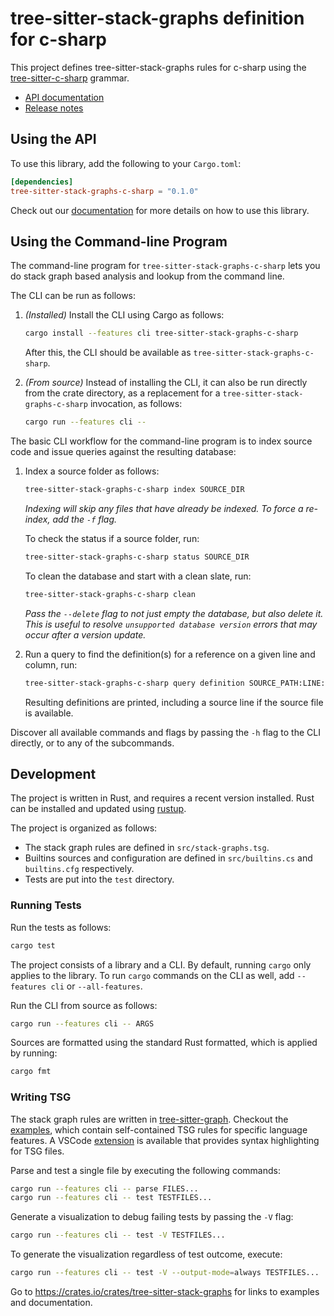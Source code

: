 # tree-sitter-stack-graphs definition for c-sharp

This project defines tree-sitter-stack-graphs rules for c-sharp using the [tree-sitter-c-sharp][] grammar.

[tree-sitter-c-sharp]: https://crates.io/crates/tree-sitter-c-sharp

- [API documentation](https://docs.rs/tree-sitter-stack-graphs-c-sharp/)
- [Release notes](https://github.com/github/stack-graphs/blob/main/languages/tree-sitter-stack-graphs-c-sharp/CHANGELOG.md)

## Using the API

To use this library, add the following to your `Cargo.toml`:

```toml
[dependencies]
tree-sitter-stack-graphs-c-sharp = "0.1.0"
```

Check out our [documentation](https://docs.rs/tree-sitter-stack-graphs-c-sharp/*/) for more details on how to use this library.

## Using the Command-line Program

The command-line program for `tree-sitter-stack-graphs-c-sharp` lets you do stack graph based analysis and lookup from the command line.

The CLI can be run as follows:

1. _(Installed)_ Install the CLI using Cargo as follows:

   ```sh
   cargo install --features cli tree-sitter-stack-graphs-c-sharp
   ```

   After this, the CLI should be available as `tree-sitter-stack-graphs-c-sharp`.

2. _(From source)_ Instead of installing the CLI, it can also be run directly from the crate directory, as a replacement for a `tree-sitter-stack-graphs-c-sharp` invocation, as follows:

   ```sh
   cargo run --features cli --
   ```

The basic CLI workflow for the command-line program is to index source code and issue queries against the resulting database:

1. Index a source folder as follows:

   ```sh
   tree-sitter-stack-graphs-c-sharp index SOURCE_DIR
   ```

   _Indexing will skip any files that have already be indexed. To force a re-index, add the `-f` flag._

   To check the status if a source folder, run:

   ```sh
   tree-sitter-stack-graphs-c-sharp status SOURCE_DIR
   ```

   To clean the database and start with a clean slate, run:

   ```sh
   tree-sitter-stack-graphs-c-sharp clean
   ```

   _Pass the `--delete` flag to not just empty the database, but also delete it. This is useful to resolve `unsupported database version` errors that may occur after a version update._

2. Run a query to find the definition(s) for a reference on a given line and column, run:

   ```sh
   tree-sitter-stack-graphs-c-sharp query definition SOURCE_PATH:LINE:COLUMN
   ```

   Resulting definitions are printed, including a source line if the source file is available.

Discover all available commands and flags by passing the `-h` flag to the CLI directly, or to any of the subcommands.

## Development

The project is written in Rust, and requires a recent version installed.  Rust can be installed and updated using [rustup][].

[rustup]: https://rustup.rs/

The project is organized as follows:

- The stack graph rules are defined in `src/stack-graphs.tsg`.
- Builtins sources and configuration are defined in `src/builtins.cs` and `builtins.cfg` respectively.
- Tests are put into the `test` directory.

### Running Tests

Run the tests as follows:

```sh
cargo test
```

The project consists of a library and a CLI. By default, running `cargo` only applies to the library. To run `cargo` commands on the CLI as well, add `--features cli` or `--all-features`.

Run the CLI from source as follows:

```sh
cargo run --features cli -- ARGS
```

Sources are formatted using the standard Rust formatted, which is applied by running:

```sh
cargo fmt
```

### Writing TSG

The stack graph rules are written in [tree-sitter-graph][]. Checkout the [examples][],
which contain self-contained TSG rules for specific language features. A VSCode
[extension][] is available that provides syntax highlighting for TSG files.

[tree-sitter-graph]: https://github.com/tree-sitter/tree-sitter-graph
[examples]: https://github.com/github/stack-graphs/blob/main/tree-sitter-stack-graphs/examples/
[extension]: https://marketplace.visualstudio.com/items?itemName=tree-sitter.tree-sitter-graph

Parse and test a single file by executing the following commands:

```sh
cargo run --features cli -- parse FILES...
cargo run --features cli -- test TESTFILES...
```

Generate a visualization to debug failing tests by passing the `-V` flag:

```sh
cargo run --features cli -- test -V TESTFILES...
```

To generate the visualization regardless of test outcome, execute:

```sh
cargo run --features cli -- test -V --output-mode=always TESTFILES...
```

Go to <https://crates.io/crates/tree-sitter-stack-graphs> for links to examples and documentation.
